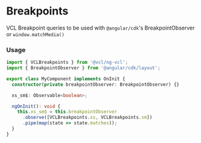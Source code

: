 # Breakpoints

VCL Breakpoint queries to be used with `@angular/cdk`'s BreakpointObserver or `window.matchMedia()`

### Usage

```ts
import { VCLBreakpoints } from '@vcl/ng-vcl';
import { BreakpointObserver } from '@angular/cdk/layout';

export class MyComponent implements OnInit {
  constructor(private breakpointObserver: BreakpointObserver) {}

  xs_sm$: Observable<boolean>;

  ngOnInit(): void {
    this.xs_sm$ = this.breakpointObserver
      .observe([VCLBreakpoints.xs, VCLBreakpoints.sm])
      .pipe(map(state => state.matches));
  }
}
```

